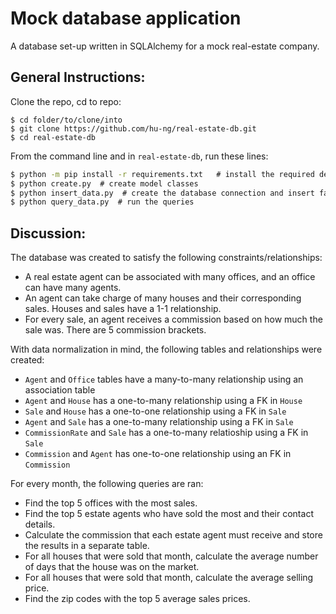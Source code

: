 # Mock database application

A database set-up written in SQLAlchemy for a mock real-estate company.

## General Instructions:

Clone the repo, cd to repo:
```
$ cd folder/to/clone/into
$ git clone https://github.com/hu-ng/real-estate-db.git
$ cd real-estate-db
```

From the command line and in `real-estate-db`, run these lines:
```cmd
$ python -m pip install -r requirements.txt   # install the required dependencies
$ python create.py  # create model classes
$ python insert_data.py  # create the database connection and insert fake data to test out queries
$ python query_data.py  # run the queries
```

## Discussion:

The database was created to satisfy the following constraints/relationships:
- A real estate agent can be associated with many offices, and an office can have many agents.
- An agent can take charge of many houses and their corresponding sales. Houses and sales have a 1-1 relationship.
- For every sale, an agent receives a commission based on how much the sale was. There are 5 commission brackets.

With data normalization in mind, the following tables and relationships were created:
- `Agent` and `Office` tables have a many-to-many relationship using an association table
- `Agent` and `House` has a one-to-many relationship using a FK in `House`
- `Sale` and `House` has a one-to-one relationship using a FK in `Sale`
- `Agent` and `Sale` has a one-to-many relationship using a FK in `Sale`
- `CommissionRate` and `Sale` has a one-to-many relatioship using a FK in `Sale`
- `Commission` and `Agent` has one-to-one relationship using an FK in `Commission`

For every month, the following queries are ran:
- Find the top 5 offices with the most sales.
- Find the top 5 estate agents who have sold the most and their contact details.
- Calculate the commission that each estate agent must receive and store the results in a separate table.
- For all houses that were sold that month, calculate the average number of days that the house was on the market.
- For all houses that were sold that month, calculate the average selling price.
- Find the zip codes with the top 5 average sales prices.

